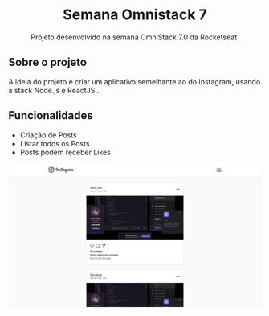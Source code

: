 <h1 align="center">Semana Omnistack 7</h1>
<p align="center">Projeto desenvolvido na semana OmniStack 7.0 da Rocketseat.</p>

## Sobre o projeto

A ideia do projeto é criar um aplicativo semelhante ao do Instagram, usando a stack Node.js e ReactJS .

## Funcionalidades

- Criação de Posts
- Listar todos os Posts
- Posts podem receber Likes

<p align="center">
  <img src="./frontend/src/assets/tela-aplicacao-3.jpg/">
</p>

